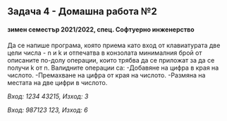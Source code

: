 ## Задача 4 - Домашна работа №2
#### зимен семестър 2021/2022, спец. Софтуерно инженерство

Да се напише програма, която приема като вход от клавиатурата две цели числа - n и k и отпечатва в конзолата минималния брой от описаните по-долу операции, които  трябва да се приложат за да се получи k от n.
Валидните операции са:
-Добавяне на цифра в края на числото.
-Премахване на цифра от края на числото.
-Размяна на местата на две цифри в числото.

*Вход: 1234 43215, Изход: 3*

*Вход: 987123 123, Изход: 6*
